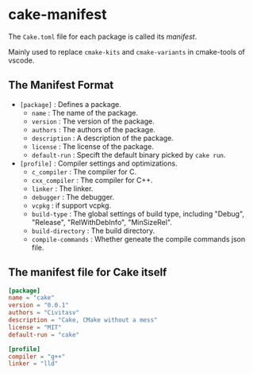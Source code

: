 # cake-manifest

The `Cake.toml` file for each package is called its *manifest*.

Mainly used to replace `cmake-kits` and `cmake-variants` in cmake-tools of vscode.

## The Manifest Format

- `[package]` : Defines a package.
    - `name` : The name of the package.
    - `version` : The version of the package.
    - `authors` : The authors of the package.
    - `description` : A description of the package.
    - `license` : The license of the package.
    - `default-run` : Specift the default binary picked by `cake run`.
- `[profile]` : Compiler settings and optimizations.
    - `c_compiler` : The compiler for C.
    - `cxx_compiler` : The compiler for C++.
    - `linker` : The linker.
    - `debugger` : The debugger.
    - `vcpkg` : if support vcpkg.
    - `build-type` : The global settings of build type, including "Debug", "Release", "RelWithDebInfo", "MinSizeRel".
    - `build-directory` : The build directory.
    - `compile-commands` : Whether geneate the compile commands json file.

## The manifest file for Cake itself

```toml
[package]
name = "cake"
version = "0.0.1"
authors = "Civitasv"
description = "Cake, CMake without a mess"
license = "MIT"
default-run = "cake"

[profile]
compiler = "g++"
linker = "lld"
```
